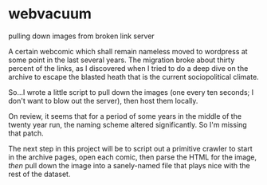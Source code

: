 # webvacuum
pulling down images from broken link server

A certain webcomic which shall remain nameless moved to wordpress at some point in the last several years. 
The migration broke about thirty percent of the links, as I discovered when I tried to do a deep dive on the archive
to escape the blasted heath that is the current sociopolitical climate.

So...I wrote a little script to pull down the images (one every ten seconds; I don't want to blow out the server), 
then host them locally. 

On review, it seems that for a period of some years in the middle of the twenty year run, the naming scheme altered 
significantly. So I'm missing that patch. 

The next step in this project will be to script out a primitive crawler to start in the archive pages, open each comic,
then parse the HTML for the image, *then* pull down the image into a sanely-named file that plays nice with the rest 
of the dataset.
